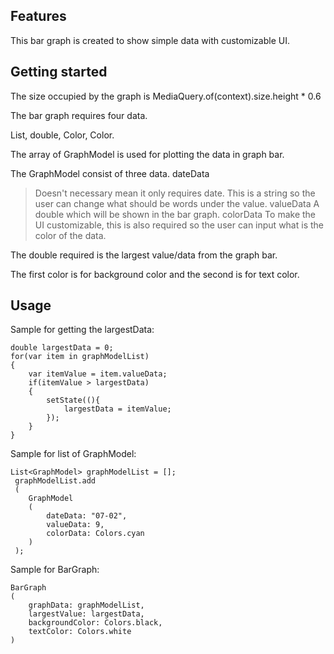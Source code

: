 <!--
This README describes the package. If you publish this package to pub.dev,
this README's contents appear on the landing page for your package.

For information about how to write a good package README, see the guide for
[writing package pages](https://dart.dev/guides/libraries/writing-package-pages).

For general information about developing packages, see the Dart guide for
[creating packages](https://dart.dev/guides/libraries/create-library-packages)
and the Flutter guide for
[developing packages and plugins](https://flutter.dev/developing-packages).
-->

<!-- START OF NOTE 
This package is created using flutter 3.7.2 with dart 2.19.2
The size occupied by the graph is MediaQuery.of(context).size.height * 0.6
The bar graph requires two data.
    - List<GraphModel>, double, Color, Color.
The array of GraphModel is used for plotting the data in graph bar.
The double required is the largest value/data from the graph bar.
The first color is for background color and the second is for text color.




 END OF NOTE -->

<!--
TODO: Put a short description of the package here that helps potential users
know whether this package might be useful for them.
-->

## Features

This bar graph is created to show simple data with customizable UI.

<!--
TODO: List what your package can do. Maybe include images, gifs, or videos.
-->

## Getting started

<!--
TODO: List prerequisites and provide or point to information on how to
start using the package.
-->
The size occupied by the graph is MediaQuery.of(context).size.height * 0.6

The bar graph requires four data.

List<GraphModel>, double, Color, Color.

The array of GraphModel is used for plotting the data in graph bar.

The GraphModel consist of three data.
dateData 
>Doesn't necessary mean it only requires date. This is a string so the user can change what should be words under the value.
valueData
>A double which will be shown in the bar graph.
colorData
>To make the UI customizable, this is also required so the user can input what is the color of the data.

The double required is the largest value/data from the graph bar.

The first color is for background color and the second is for text color.

## Usage

<!--
TODO: Include short and useful examples for package users. Add longer examples
to `/example` folder.

```dart
const like = 'sample';
```
-->
Sample for getting the largestData:

```
double largestData = 0;
for(var item in graphModelList)
{
    var itemValue = item.valueData;
    if(itemValue > largestData)
    {
        setState((){
            largestData = itemValue;
        });
    }
}
```

Sample for list of GraphModel:

```
List<GraphModel> graphModelList = [];
 graphModelList.add
 (
    GraphModel
    (
        dateData: "07-02",
        valueData: 9,
        colorData: Colors.cyan
    )
 );
```

Sample for BarGraph:

```
BarGraph
(
    graphData: graphModelList,
    largestValue: largestData,
    backgroundColor: Colors.black,
    textColor: Colors.white
)
```

<!-- 
## Additional information

TODO: Tell users more about the package: where to find more information, how to
contribute to the package, how to file issues, what response they can expect
from the package authors, and more.
-->
